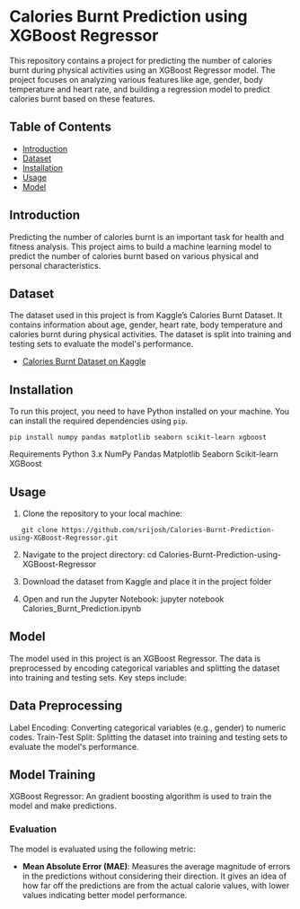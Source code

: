 # Calories Burnt Prediction using XGBoost Regressor

This repository contains a project for predicting the number of calories burnt during physical activities using an XGBoost Regressor model. The project focuses on analyzing various features like age, gender, body temperature and heart rate, and building a regression model to predict calories burnt based on these features.

## Table of Contents

- [Introduction](#introduction)
- [Dataset](#dataset)
- [Installation](#installation)
- [Usage](#usage)
- [Model](#model)

## Introduction

Predicting the number of calories burnt is an important task for health and fitness analysis. This project aims to build a machine learning model to predict the number of calories burnt based on various physical and personal characteristics.

## Dataset

The dataset used in this project is from Kaggle’s Calories Burnt Dataset. It contains information about age, gender, heart rate, body temperature and calories burnt during physical activities. The dataset is split into training and testing sets to evaluate the model's performance.

- [Calories Burnt Dataset on Kaggle](https://www.kaggle.com/datasets/fmendes/fmendesdat263xdemos)

## Installation

To run this project, you need to have Python installed on your machine. You can install the required dependencies using `pip`.

```
pip install numpy pandas matplotlib seaborn scikit-learn xgboost
```

Requirements
Python 3.x
NumPy
Pandas
Matplotlib
Seaborn
Scikit-learn
XGBoost

## Usage

1. Clone the repository to your local machine:

```
   git clone https://github.com/srijosh/Calories-Burnt-Prediction-using-XGBoost-Regressor.git

```

2. Navigate to the project directory:
   cd Calories-Burnt-Prediction-using-XGBoost-Regressor

3. Download the dataset from Kaggle and place it in the project folder

4. Open and run the Jupyter Notebook:
   jupyter notebook Calories_Burnt_Prediction.ipynb

## Model

The model used in this project is an XGBoost Regressor. The data is preprocessed by encoding categorical variables and splitting the dataset into training and testing sets. Key steps include:

## Data Preprocessing

Label Encoding: Converting categorical variables (e.g., gender) to numeric codes.
Train-Test Split: Splitting the dataset into training and testing sets to evaluate the model's performance.

## Model Training

XGBoost Regressor: An gradient boosting algorithm is used to train the model and make predictions.

### Evaluation

The model is evaluated using the following metric:

- **Mean Absolute Error (MAE)**: Measures the average magnitude of errors in the predictions without considering their direction. It gives an idea of how far off the predictions are from the actual calorie values, with lower values indicating better model performance.
